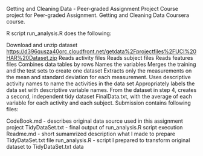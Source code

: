Getting and Cleaning Data - Peer-graded Assignment Project
Course project for Peer-graded Assignment. Getting and Cleaning Data Coursera course.

R script run_analysis.R does the following:

Download and unzip dataset https://d396qusza40orc.cloudfront.net/getdata%2Fprojectfiles%2FUCI%20HAR%20Dataset.zip
Reads activity files
Reads subject files
Reads features files
Combines data tables by rows
Names the variables
Merges the training and the test sets to create one dataset
Extracts only the measurements on the mean and standard deviation for each measurement.
Uses descriptive activity names to name the activities in the data set
Appropriately labels the data set with descriptive variable names.
From the dataset in step 4, creates a second, independent tidy dataset FinalData.txt, with the average of each variable for each activity and each subject.
Submission contains following files:

CodeBook.md - describes original data source used in this assignment project
TidyDataSet.txt - final output of run_analysis.R script execution
Readme.md - short sumamrized description what I made to prepare TidyDataSet.txt file
run_analysis.R - script I prepared to transform original dataset to TidyDataSet.txt data
